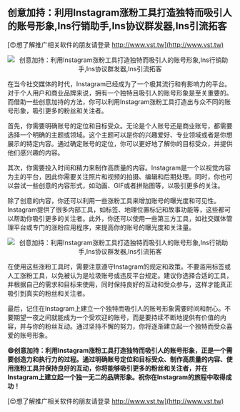 ## **创意加持：利用Instagram涨粉工具打造独特而吸引人的账号形象,Ins行销助手,Ins协议群发器,Ins引流拓客**

[😍想了解推广相关软件的朋友请登录 http://www.vst.tw](http://www.vst.tw)

 <center><img src="https://vst.tw/MP4/tuiguang/png/5.png" alt="创意加持：利用Instagram涨粉工具打造独特而吸引人的账号形象,Ins行销助手,Ins协议群发器,Ins引流拓客"></center>

在当今社交媒体的时代，Instagram已经成为了一个极其流行和有影响力的平台。对于个人用户和商业品牌来说，拥有一个独特且吸引人的账号形象是至关重要的。而借助一些创意加持的方法，你可以利用Instagram涨粉工具打造出与众不同的账号形象，吸引更多的粉丝和关注者。

首先，你需要明确账号的定位和目标受众。无论是个人账号还是商业账号，都需要选择一个明确的主题或领域。这个主题可以是你的兴趣爱好、专业领域或者是你想展示的特定内容。通过确定账号的定位，你可以更好地了解你的目标受众，并提供他们感兴趣的内容。

其次，你需要投入时间和精力来制作高质量的内容。Instagram是一个以视觉内容为主的平台，因此你需要关注照片和视频的拍摄、编辑和后期处理。同时，你也可以尝试一些创意的内容形式，如动画、GIF或者拼贴图等，以吸引更多的关注。

除了创意的内容，你还可以利用一些涨粉工具来增加账号的曝光度和可见性。Instagram提供了很多内部工具，如标签、地理位置标记和故事功能等，这些都可以帮助你吸引更多的关注者。此外，你还可以使用一些第三方工具，如社交媒体管理平台或专门的涨粉应用程序，来提高你的账号的曝光度和关注量。

 <center><img src="https://vst.tw/MP4/tuiguang/png/0.png" alt="创意加持：利用Instagram涨粉工具打造独特而吸引人的账号形象,Ins行销助手,Ins协议群发器,Ins引流拓客"></center>

在使用这些涨粉工具时，需要注意遵守Instagram的规定和政策。不要滥用标签或人工涨粉工具，以免被认为是垃圾账号或违反平台规定。建议你选择合适的工具，并根据自己的需求和目标来使用，同时保持良好的互动和受众参与，这样才能真正吸引到真实的粉丝和关注者。

最后，记住在Instagram上建立一个独特而吸引人的账号形象需要时间和耐心。不要期望一夜之间就能成为一个受欢迎的账号，而是要持续不断地提供有价值的内容，并与你的粉丝互动。通过坚持不懈的努力，你将逐渐建立起一个独特而受众喜爱的账号形象。

**😄创意加持：利用Instagram涨粉工具打造独特而吸引人的账号形象，正是一个需要创造力和执行力的过程。通过明确账号定位和目标受众、制作高质量的内容、使用涨粉工具并保持良好的互动，你将能够吸引更多的粉丝和关注者，并在Instagram上建立起一个独一无二的品牌形象。祝你在Instagram的旅程中取得成功！**

[😍想了解推广相关软件的朋友请登录 http://www.vst.tw](http://www.vst.tw)



